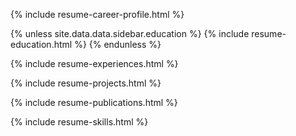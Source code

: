 {% include resume-career-profile.html %}

{% unless site.data.data.sidebar.education %} {% include resume-education.html %} {% endunless %}

{% include resume-experiences.html %}

{% include resume-projects.html %}

{% include resume-publications.html %}

{% include resume-skills.html %}
